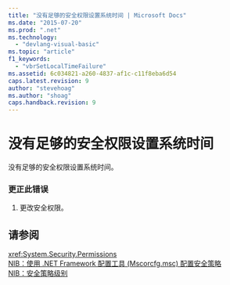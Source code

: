 ```yaml
---
title: "没有足够的安全权限设置系统时间 | Microsoft Docs"
ms.date: "2015-07-20"
ms.prod: ".net"
ms.technology: 
  - "devlang-visual-basic"
ms.topic: "article"
f1_keywords: 
  - "vbrSetLocalTimeFailure"
ms.assetid: 6c034821-a260-4837-af1c-c11f8eba6d54
caps.latest.revision: 9
author: "stevehoag"
ms.author: "shoag"
caps.handback.revision: 9
---
```

# 没有足够的安全权限设置系统时间
没有足够的安全权限设置系统时间。  
  
### 更正此错误  
  
1.  更改安全权限。  
  
## 请参阅  
 <xref:System.Security.Permissions>   
 [NIB：使用 .NET Framework 配置工具 \(Mscorcfg.msc\) 配置安全策略](http://msdn.microsoft.com/zh-cn/3c6ad87f-2c88-4f7b-87e6-8228c5d09866)   
 [NIB：安全策略级别](http://msdn.microsoft.com/zh-cn/5ebf4b78-548d-484d-b1e3-8325138b7413)